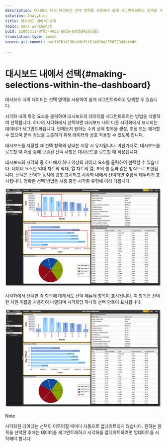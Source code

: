 ```yaml
---
description: 대시보드 내의 데이터는 선택 영역을 사용하여 쉽게 세그먼트화하고 탐색할 수 있습니다.
solution: Analytics
title: 대시보드 내에서 선택
topic: Data workbench
uuid: b28bcc11-8fd3-4431-98ba-8adbd42a73d5
translation-type: tm+mt
source-git-commit: aec1f7b14198cdde91f61d490a235022943bfedb

---
```



# 대시보드 내에서 선택{#making-selections-within-the-dashboard}

대시보드 내의 데이터는 선택 영역을 사용하여 쉽게 세그먼트화하고 탐색할 수 있습니다.

시각화 내의 특정 요소를 클릭하여 대시보드의 데이터를 세그먼트화하는 방법을 식별하여 선택합니다. 하나의 시각화에서 선택하면 대시보드 내의 다른 시각화에서 표시되는 데이터가 세그먼트화됩니다. 언제든지 원하는 수의 선택 항목을 생성, 조정 또는 제거할 수 있으며 분석 정보를 도출하기 위해 데이터와 상호 작용할 수 있도록 합니다.

대시보드를 저장할 때 선택 항목의 상태는 저장 시 유지됩니다. 마찬가지로, 대시보드를 로드할 때 저장 중에 보존된 선택 사항은 대시보드를 로드할 때 적용됩니다.

대시보드의 시각화 중 하나에서 하나 이상의 데이터 요소를 클릭하여 선택할 수 있습니다. 데이터 요소는 막대 차트의 막대, 열 차트의 열, 표의 행 등과 같은 방식으로 표현됩니다. 선택은 선택과 동시에 강조 표시되고 시각화 내에서 선택하면 주황색 테두리가 표시됩니다. 정확한 선택 방법은 사용 중인 시각화 유형에 따라 다릅니다.

![](assets/selection_make.png)

시각화에서 선택한 각 항목에 대해서도 선택 메뉴에 항목이 표시됩니다. 이 항목은 선택한 차원 이름을 사용하여 나열되며 시각화당 하나의 선택 항목이 표시됩니다.

![](assets/selection_menu.png)

>[!NOTE]
>
>시각화된 데이터는 선택이 이루어질 때마다 자동으로 업데이트되지 않습니다. 원하는 항목을 선택한 후에는 데이터를 세그먼트화하고 시각화를 업데이트하려면 업데이트를 시작해야 합니다.

